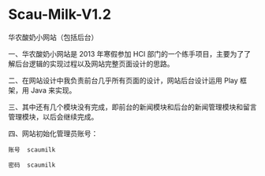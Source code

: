 Scau-Milk-V1.2
==============

华农酸奶小网站（包括后台）


一、华农酸奶小网站是 2013 年寒假参加 HCI 部门的一个练手项目，主要为了了解后台逻辑的实现过程以及网站完整页面设计的思路。

二、在网站设计中我负责前台几乎所有页面的设计，网站后台设计运用 Play 框架，用 Java 来实现。

三、其中还有几个模块没有完成，即前台的新闻模块和后台的新闻管理模块和留言管理模块，以后会继续完成。

四、网站初始化管理员账号：

    账号  scaumilk    
    
    密码  scaumilk 





